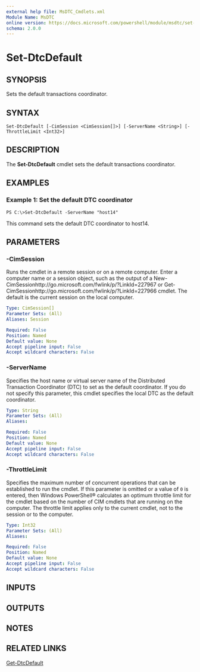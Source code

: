 ```yaml
---
external help file: MsDTC_Cmdlets.xml
Module Name: MsDTC
online version: https://docs.microsoft.com/powershell/module/msdtc/set-dtcdefault?view=windowsserver2012-ps&wt.mc_id=ps-gethelp
schema: 2.0.0
---
```


# Set-DtcDefault

## SYNOPSIS
Sets the default transactions coordinator.

## SYNTAX

```
Set-DtcDefault [-CimSession <CimSession[]>] [-ServerName <String>] [-ThrottleLimit <Int32>]
```

## DESCRIPTION
The **Set-DtcDefault** cmdlet sets the default transactions coordinator.

## EXAMPLES

### Example 1: Set the default DTC coordinator
```
PS C:\>Set-DtcDefault -ServerName "host14"
```

This command sets the default DTC coordinator to host14.

## PARAMETERS

### -CimSession
Runs the cmdlet in a remote session or on a remote computer.
Enter a computer name or a session object, such as the output of a New-CimSessionhttp://go.microsoft.com/fwlink/p/?LinkId=227967 or Get-CimSessionhttp://go.microsoft.com/fwlink/p/?LinkId=227966 cmdlet.
The default is the current session on the local computer.

```yaml
Type: CimSession[]
Parameter Sets: (All)
Aliases: Session

Required: False
Position: Named
Default value: None
Accept pipeline input: False
Accept wildcard characters: False
```

### -ServerName
Specifies the host name or virtual server name of the Distributed Transaction Coordinator (DTC) to set as the default coordinator.
If you do not specify this parameter, this cmdlet specifies the local DTC as the default coordinator.

```yaml
Type: String
Parameter Sets: (All)
Aliases: 

Required: False
Position: Named
Default value: None
Accept pipeline input: False
Accept wildcard characters: False
```

### -ThrottleLimit
Specifies the maximum number of concurrent operations that can be established to run the cmdlet.
If this parameter is omitted or a value of `0` is entered, then Windows PowerShell® calculates an optimum throttle limit for the cmdlet based on the number of CIM cmdlets that are running on the computer.
The throttle limit applies only to the current cmdlet, not to the session or to the computer.

```yaml
Type: Int32
Parameter Sets: (All)
Aliases: 

Required: False
Position: Named
Default value: None
Accept pipeline input: False
Accept wildcard characters: False
```

## INPUTS

## OUTPUTS

## NOTES

## RELATED LINKS

[Get-DtcDefault](./Get-DtcDefault.md)

